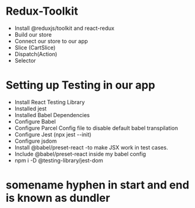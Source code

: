 # Redux-Toolkit
- Install @reduxjs/toolkit and   react-redux
- Build our store
- Connect our store to our app
- Slice (CartSlice)
- Dispatch(Action)
- Selector

# Setting up Testing in our app
- Install React Testing Library
- Installed jest
- Installed Babel Dependencies
- Configure Babel
- Configure Parcel Config file to disable default babel transpilation
- Configure Jest  (npx jest --init)
- Configure jsdom
- Install @babel/preset-react -to make JSX work in test cases.
- Include @babel/preset-react inside my babel config
- npm i -D @testing-library/jest-dom
 


#  __somename__   hyphen in start and end is known as dundler
